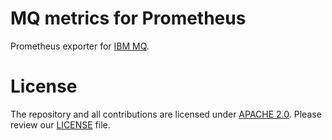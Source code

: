 # MQ metrics for Prometheus

Prometheus exporter for [IBM MQ](https://www.ibm.com/products/mq).

# License

The repository and all contributions are licensed under
[APACHE 2.0](https://www.apache.org/licenses/LICENSE-2.0). Please review our [LICENSE](LICENSE) file.